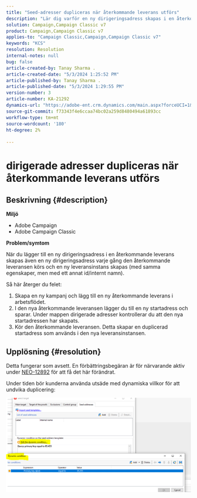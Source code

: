 ```yaml
---
title: "Seed-adresser dupliceras när återkommande leverans utförs"
description: "Lär dig varför en ny dirigeringsadress skapas i en återkommande leverans som en duplicerad startadress."
solution: Campaign,Campaign Classic v7
product: Campaign,Campaign Classic v7
applies-to: "Campaign Classic,Campaign,Campaign Classic v7"
keywords: "KCS"
resolution: Resolution
internal-notes: null
bug: false
article-created-by: Tanay Sharma .
article-created-date: "5/3/2024 1:25:52 PM"
article-published-by: Tanay Sharma .
article-published-date: "5/3/2024 1:29:55 PM"
version-number: 3
article-number: KA-21292
dynamics-url: "https://adobe-ent.crm.dynamics.com/main.aspx?forceUCI=1&pagetype=entityrecord&etn=knowledgearticle&id=c1dfd3a3-5009-ef11-9f8a-6045bd026dc7"
source-git-commit: f73343f4e6ccaa74bc02a259d8480494a61893cc
workflow-type: tm+mt
source-wordcount: '180'
ht-degree: 2%

---
```


# dirigerade adresser dupliceras när återkommande leverans utförs

## Beskrivning {#description}


<b>Miljö</b>

- Adobe Campaign
- Adobe Campaign Classic


<b>Problem/symtom</b>

När du lägger till en ny dirigeringsadress i en återkommande leverans skapas även en ny dirigeringsadress varje gång den återkommande leveransen körs och en ny leveransinstans skapas (med samma egenskaper, men med ett annat id/internt namn).

Så här återger du felet:

1. Skapa en ny kampanj och lägg till en ny återkommande leverans i arbetsflödet.
2. I den nya återkommande leveransen lägger du till en ny startadress och sparar. Under mappen dirigerade adresser kontrollerar du att den nya startadressen har skapats.
3. Kör den återkommande leveransen. Detta skapar en duplicerad startadress som används i den nya leveransinstansen.



## Upplösning {#resolution}


Detta fungerar som avsett. En förbättringsbegäran är för närvarande aktiv under [NEO-12892](https://jira.corp.adobe.com/browse/NEO-12892) för att få det här förändrat.

Under tiden bör kunderna använda utsäde med dynamiska villkor för att undvika duplicering:

![](assets/83cc65a7-329b-ed11-aad1-6045bd006ce9.png)
